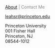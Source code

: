 <span class="credits left" style="color:#888"> <a href="https://leahrosenstiel.github.io">About</a> | 
            Contact Me

leahsr@princeton.edu 

Princeton University <br />
001 Fisher Hall <br />
Princeton, NJ <br />
08544-1012
